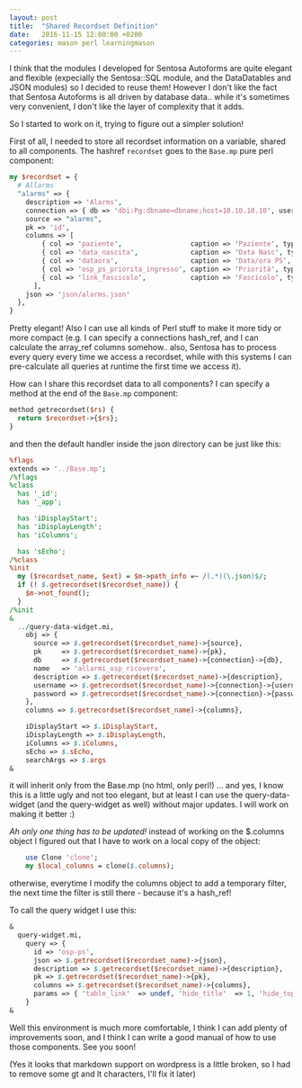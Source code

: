 ```yaml
---
layout: post
title:  "Shared Recordset Definition"
date:   2016-11-15 12:00:00 +0200
categories: mason perl learningmason
---
```

I think that the modules I developed for Sentosa Autoforms are quite elegant and flexible (expecially the Sentosa::SQL module, and the DataDatables and JSON modules) so I decided to reuse them! However I don't like the fact that Sentosa Autoforms is all driven by database data.. while it's sometimes very convenient, I don't like the layer of complexity that it adds.

So I started to work on it, trying to figure out a simpler solution!

First of all, I needed to store all recordset information on a variable, shared to all components. The hashref `recordset` goes to the `Base.mp` pure perl component:

````perl
my $recordset = {
  # Allarms
  "alarms" => {
    description => 'Alarms',
    connection => { db => 'dbi:Pg:dbname=dbname;host=10.10.10.10', username => 'myusername', password => 'mypassword' },
    source => "alarms",
    pk => 'id',
    columns => [
        { col => 'paziente',                 caption => 'Paziente', type => 'text', 'link-id' => '4' },
        { col => 'data_nascita',             caption => 'Data Nasc', type => 'text' },
        { col => 'dataora',                  caption => 'Data/ora PS', type => 'text' },
        { col => 'osp_ps_priorita_ingresso', caption => 'Priorità', type => 'text' },
        { col => 'link_fascicolo',           caption => 'Fascicolo', type => 'hidden' }
      ],
    json => 'json/alarms.json'
  },
}
````

Pretty elegant! Also I can use all kinds of Perl stuff to make it more tidy or more compact (e.g. I can specify a connections hash_ref, and I can calculate the array_ref columns somehow.. also, Sentosa has to process every query every time we access a recordset, while with this systems I can pre-calculate all queries at runtime the first time we access it).

How can I share this recordset data to all components? I can specify a method at the end of the `Base.mp` component:

````perl
method getrecordset($rs) {
  return $recordset->{$rs};
}
````

and then the default handler inside the json directory can be just like this:

````perl
%flags
extends => '../Base.mp';
/%flags
%class
  has '_id';
  has '_app';

  has 'iDisplayStart';
  has 'iDisplayLength';
  has 'iColumns';

  has 'sEcho';
/%class
%init
  my ($recordset_name, $ext) = $m->path_info =~ /(.*)(\.json)$/;
  if (! $.getrecordset($recordset_name)) {
    $m->not_found();
  }
/%init
&
  ../query-data-widget.mi,
    obj => {
      source => $.getrecordset($recordset_name)->{source},
      pk     => $.getrecordset($recordset_name)->{pk},
      db     => $.getrecordset($recordset_name)->{connection}->{db},
      name   => 'allarmi_osp_ricovero',
      description => $.getrecordset($recordset_name)->{description},
      username => $.getrecordset($recordset_name)->{connection}->{username},
      password => $.getrecordset($recordset_name)->{connection}->{password}
    },
    columns => $.getrecordset($recordset_name)->{columns},

    iDisplayStart => $.iDisplayStart,
    iDisplayLength => $.iDisplayLength,
    iColumns => $.iColumns,
    sEcho => $.sEcho,
    searchArgs => $.args
&
````

it will inherit only from the Base.mp (no html, only perl!) ... and yes, I know this is a little ugly and not too elegant, but at least I can use the query-data-widget (and the query-widget as well) without major updates. I will work on making it better :)

*Ah only one thing has to be updated!* instead of working on the $.columns object I figured out that I have to work on a local copy of the object:


````perl
    use Clone 'clone';
    my $local_columns = clone($.columns);
````
otherwise, everytime I modify the columns object to add a temporary filter, the next time the filter is still there - because it's a hash_ref!

To call the query widget I use this:

````perl
&
  query-widget.mi,
    query => {
      id => 'osp-ps',
      json => $.getrecordset($recordset_name)->{json},
      description => $.getrecordset($recordset_name)->{description},
      pk => $.getrecordset($recordset_name)->{pk},
      columns => $.getrecordset($recordset_name)->{columns},
      params => { 'table_link'  => undef, 'hide_title'  => 1, 'hide_top'    => 1, 'hide_bottom' => 0 }
    }
&
````

Well this environment is much more comfortable, I think I can add plenty of improvements soon, and I think I can write a good manual of how to use those components. See you soon!

(Yes it looks that markdown support on wordpress is a little broken, so I had to remove some gt and lt characters, I'll fix it later)
